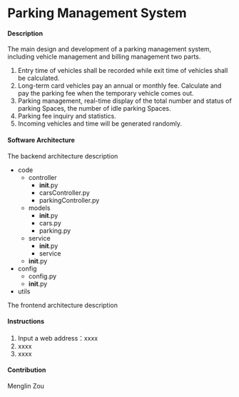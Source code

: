 # Parking Management System

#### Description
The main design and development of a parking management system, including vehicle management and billing management two parts.
1. Entry time of vehicles shall be recorded while exit time of vehicles shall be calculated.
2. Long-term card vehicles pay an annual or monthly fee. Calculate and pay the parking fee when the temporary vehicle comes out.
3. Parking management, real-time display of the total number and status of parking Spaces, the number of idle parking Spaces.
4. Parking fee inquiry and statistics.
5. Incoming vehicles and time will be generated randomly.
#### Software Architecture
The backend architecture description
- code
  - controller   <!--Basic Method of Database-->
    - __init__.py
    - carsController.py
    - parkingController.py
  - models      <!--Database Object-->
    - __init__.py
    - cars.py
    - parking.py
  - service     <!--Database Operation Method-->
    - __init__.py
    - service
  - __init__.py
- config        <!--Configuration File-->
  - config.py
  - __init__.py
- utils         <!--Common Methods-->

The frontend architecture description


#### Instructions

1.  Input a web address：xxxx
2.  xxxx
3.  xxxx

#### Contribution
Menglin Zou

